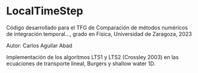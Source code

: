 # LocalTimeStep
Código desarrollado para el TFG de Comparación de métodos numéricos de integración temporal..., grado en Física, Universidad de Zaragoza, 2023

Autor: Carlos Aguilar Abad

Implementación de los algoritmos LTS1 y LTS2 (Crossley 2003) en las ecuaciones de transporte lineal, Burgers y shallow water 1D.
